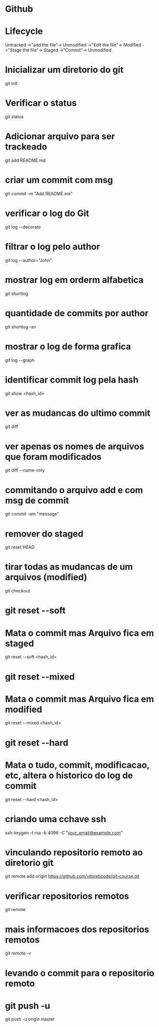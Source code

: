 # Github

# Lifecycle
Untracked ->"add the file"-> Unmodified ->"Edit the file"-> Modified ->"Stage the file"-> Staged ->"Commit"-> Unmodified

# Inicializar um diretorio do git
git init

# Verificar o status
git status

# Adicionar arquivo para ser trackeado
git add README.md

# criar um commit com msg
git commit -m "Add README.me"

# verificar o log do Git
git log --decorate

# filtrar o log pelo author
git log --author="John"

# mostrar log em orderm alfabetica
git shortlog

# quantidade de commits por author
git shortlog -sn

# mostrar o log de forma grafica
git log --graph

# identificar commit log pela hash
git show <hash_id>

# ver as mudancas do ultimo commit
git diff

# ver apenas os nomes de arquivos que foram modificados
git diff --name-only

# commitando o arquivo add e com msg de commit
git commit -am "message"

# remover do staged
git reset HEAD <arquivo>

# tirar todas as mudancas de um arquivos (modified)
git checkout <arquivo>

# git reset --soft
# Mata o commit mas Arquivo fica em staged
git reset --soft <hash_id>

# git reset --mixed
# Mata o commit mas Arquivo fica em modified
git reset --mixed <hash_id>

# git reset --hard
# Mata o tudo, commit, modificacao, etc, altera o historico do log de commit
git reset --hard <hash_id>

# criando uma cchave ssh
ssh-keygen -t rsa -b 4096 -C "your_email@example.com"

# vinculando repositorio remoto ao diretorio git
git remote add origin https://github.com/vitoreticode/git-course.git

# verificar repositorios remotos
git remote

# mais informacoes dos repositorios remotos
git remote -v

# levando o commit para o repositorio remoto
# git push -u <remoto> <branch>
git push -u origin master
